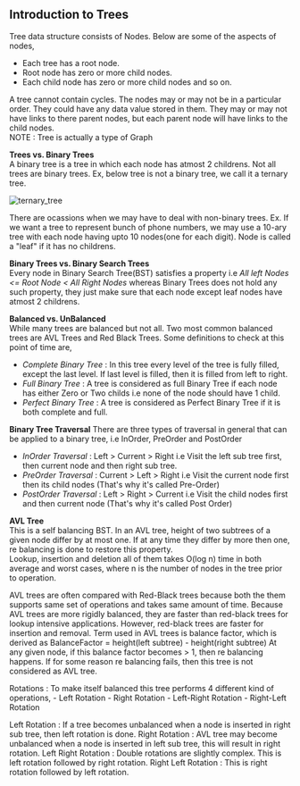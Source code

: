 ## Introduction to Trees

Tree data structure consists of Nodes. Below are some of the aspects of nodes, 
- Each tree has a root node.
- Root node has zero or more child nodes.
- Each child node has zero or more child nodes and so on.  

A tree cannot contain cycles. The nodes may or may not be in a particular order. They could have any data value stored in them. They may or may not have links to there parent nodes, but each parent node will have links to the child nodes.  
NOTE : Tree is actually a type of Graph

**Trees vs. Binary Trees**  
A binary tree is a tree in which each node has atmost 2 childrens. Not all trees are binary trees. Ex, below tree is not a binary tree, we call it a ternary tree. 

![ternary_tree](https://cloud.githubusercontent.com/assets/3439029/19421752/c5ca281e-93bc-11e6-9a64-56ef41710140.png)

There are ocassions when we may have to deal with non-binary trees. Ex. If we want a tree to represent bunch of phone numbers, we may use a 10-ary tree with each node having upto 10 nodes(one for each digit). Node is called a "leaf" if it has no childrens. 

**Binary Trees vs. Binary Search Trees**  
Every node in Binary Search Tree(BST) satisfies a property i.e _All left Nodes <= Root Node < All Right Nodes_ whereas Binary Trees does not hold any such property, they just make sure that each node except leaf nodes have atmost 2 childrens.  

**Balanced vs. UnBalanced**  
While many trees are balanced but not all. Two most common balanced trees are AVL Trees and Red Black Trees. Some definitions to check at this point of time are, 
 - _Complete Binary Tree_ : In this tree every level of the tree is fully filled, except the last level. If last level is filled, then it is filled from left to right.
 - _Full Binary Tree_ : A tree is considered as full Binary Tree if each node has either Zero or Two childs i.e none of the node should have 1 child.
 - _Perfect Binary Tree_ : A tree is considered as Perfect Binary Tree if it is both complete and full.
 
**Binary Tree Traversal**
There are three types of traversal in general that can be applied to a binary tree, 
i.e InOrder, PreOrder and PostOrder
 - _InOrder Traversal_ : Left > Current > Right i.e Visit the left sub tree first, then current node and then right sub tree.
 - _PreOrder Traversal_ : Current > Left > Right i.e Visit the current node first then its child nodes (That's why it's called Pre-Order)
 - _PostOrder Traversal_ : Left > Right > Current i.e Visit the child nodes first and then current node (That's why it's called Post Order)
 
**AVL Tree**  
This is a self balancing BST. In an AVL tree, height of two subtrees of a given node differ by at most one. If at any time they differ by more then one, re balancing is done to restore this property.  
Lookup, insertion and deletion all of them takes O(log n) time in both average and worst cases, where n is the number of nodes in the tree prior to operation.   

AVL trees are often compared with Red-Black trees because both the them supports same set of operations and takes same amount of time.
Because AVL trees are more rigidly balanced, they are faster than red-black trees for lookup intensive applications. However, red-black trees are faster for insertion and removal.
Term used in AVL trees is balance factor, which is derived as
	BalanceFactor = height(left subtree) - height(right subtree)
At any given node, if this balance factor becomes > 1, then re balancing happens. If for some reason re balancing fails, then this tree is not considered as AVL tree.


Rotations :
To make itself balanced this tree performs 4 different kind of operations, 
	- Left Rotation
	- Right Rotation
	- Left-Right Rotation
	- Right-Left Rotation
	
Left Rotation : If a tree becomes unbalanced when a node is inserted in right sub tree, then left rotation is done.
Right Rotation : AVL tree may become unbalanced when a node is inserted in left sub tree, this will result in right rotation.
Left Right Rotation : Double rotations are slightly complex. This is left rotation followed by right rotation. 
Right Left Rotation : This is right rotation followed by left rotation.

	
